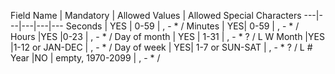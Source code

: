 Field Name | Mandatory | Allowed  Values | Allowed Special Characters
---|---|---|---|---
Seconds | YES | 0-59 | , - * /
Minutes |	YES| 	0-59 |	, - * /
Hours 	|YES 	|0-23 |	, - * /
Day of month | 	YES |	1-31 |	, - * ? / L W
Month 	|YES 	|1-12 or JAN-DEC |	, - * /
Day of  week |	YES| 	1-7 or SUN-SAT |	, - * ? / L #
Year 	|NO  |	empty, 1970-2099 |	, - * /